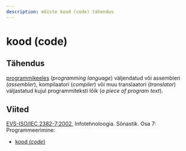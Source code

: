 ```yaml
---
description: mõiste kood (code) tähendus
---
```


# kood (code)

## Tähendus

[programmikeeles](programmeerimiskeel-programming-language.md) (_programming language_) väljendatud või assembleri (_assembler_), kompilaatori (_compiler_) või muu translaatori (_translator_) väljastatud kujul programmiteksti lõik (_a piece of program text_).

## Viited

[EVS-ISO/IEC 2382-7:2002](https://www.evs.ee/et/evs-iso-iec-2382-7-2002), Infotehnoloogia. Sõnastik. Osa 7: Programmeerimine:

* [kood (_code_)](http://www.eki.ee/dict/its/index.cgi?Q=D0C4DA42-6C03-1014-88DC-FC5F0DBED45A\&F=GUID\&C01=1\&C02=0\&C10=1)
